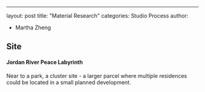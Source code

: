 ---
layout: post
title: "Material Research"
categories: Studio Process
author:
- Martha Zheng


## Site
#### Jordan River Peace Labyrinth
Near to a park, a cluster site - a larger parcel where multiple residences could be located in a small planned 
development. 
